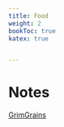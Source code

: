 ```yaml
---
title: Food
weight: 2
bookToc: true
katex: true


---
```


# Notes
[GrimGrains](https://grimgrains.com/site/ao_nori.html)